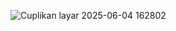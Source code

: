 
![Cuplikan layar 2025-06-04 162802](https://github.com/user-attachments/assets/d1632a70-dfa6-40ab-9d9c-8e9ed5d4122d)
